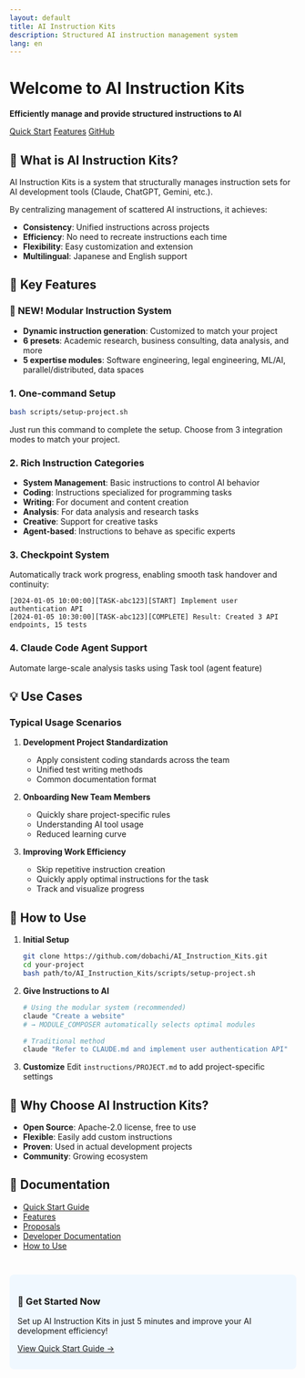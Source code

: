 ```yaml
---
layout: default
title: AI Instruction Kits
description: Structured AI instruction management system
lang: en
---
```


# Welcome to AI Instruction Kits

**Efficiently manage and provide structured instructions to AI**

<div class="buttons">
  <a href="quickstart" class="btn">Quick Start</a>
  <a href="features" class="btn">Features</a>
  <a href="https://github.com/dobachi/AI_Instruction_Kits" class="btn">GitHub</a>
</div>

## 🎯 What is AI Instruction Kits?

AI Instruction Kits is a system that structurally manages instruction sets for AI development tools (Claude, ChatGPT, Gemini, etc.).

By centralizing management of scattered AI instructions, it achieves:
- **Consistency**: Unified instructions across projects
- **Efficiency**: No need to recreate instructions each time
- **Flexibility**: Easy customization and extension
- **Multilingual**: Japanese and English support

## 🚀 Key Features

### 🧩 NEW! Modular Instruction System
- **Dynamic instruction generation**: Customized to match your project
- **6 presets**: Academic research, business consulting, data analysis, and more
- **5 expertise modules**: Software engineering, legal engineering, ML/AI, parallel/distributed, data spaces

### 1. One-command Setup
```bash
bash scripts/setup-project.sh
```
Just run this command to complete the setup. Choose from 3 integration modes to match your project.

### 2. Rich Instruction Categories
- **System Management**: Basic instructions to control AI behavior
- **Coding**: Instructions specialized for programming tasks
- **Writing**: For document and content creation
- **Analysis**: For data analysis and research tasks
- **Creative**: Support for creative tasks
- **Agent-based**: Instructions to behave as specific experts

### 3. Checkpoint System
Automatically track work progress, enabling smooth task handover and continuity:
```
[2024-01-05 10:00:00][TASK-abc123][START] Implement user authentication API
[2024-01-05 10:30:00][TASK-abc123][COMPLETE] Result: Created 3 API endpoints, 15 tests
```

### 4. Claude Code Agent Support
Automate large-scale analysis tasks using Task tool (agent feature)

## 💡 Use Cases

### Typical Usage Scenarios

1. **Development Project Standardization**
   - Apply consistent coding standards across the team
   - Unified test writing methods
   - Common documentation format

2. **Onboarding New Team Members**
   - Quickly share project-specific rules
   - Understanding AI tool usage
   - Reduced learning curve

3. **Improving Work Efficiency**
   - Skip repetitive instruction creation
   - Quickly apply optimal instructions for the task
   - Track and visualize progress

## 📝 How to Use

1. **Initial Setup**
   ```bash
   git clone https://github.com/dobachi/AI_Instruction_Kits.git
   cd your-project
   bash path/to/AI_Instruction_Kits/scripts/setup-project.sh
   ```

2. **Give Instructions to AI**
   ```bash
   # Using the modular system (recommended)
   claude "Create a website"
   # → MODULE_COMPOSER automatically selects optimal modules
   
   # Traditional method
   claude "Refer to CLAUDE.md and implement user authentication API"
   ```

3. **Customize**
   Edit `instructions/PROJECT.md` to add project-specific settings

## 🌟 Why Choose AI Instruction Kits?

- **Open Source**: Apache-2.0 license, free to use
- **Flexible**: Easily add custom instructions
- **Proven**: Used in actual development projects
- **Community**: Growing ecosystem

## 📖 Documentation

- [Quick Start Guide](quickstart)
- [Features](features)
- [Proposals](proposals)
- [Developer Documentation](developers)
- [How to Use](usage)

<div style="margin-top: 3em; padding: 1em; background-color: #f0f8ff; border-radius: 8px;">
  <h3>🚀 Get Started Now</h3>
  <p>Set up AI Instruction Kits in just 5 minutes and improve your AI development efficiency!</p>
  <p><a href="quickstart" class="btn btn-primary">View Quick Start Guide →</a></p>
</div>